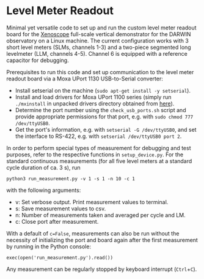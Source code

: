 # Level Meter Readout

Minimal yet versatile code to set up and run the custom level meter readout board for the 
[Xenoscope](https://arxiv.org/abs/2105.13829) full-scale vertical demonstrator for the DARWIN observatory 
on a Linux machine. 
The current configuration works with 3 short level meters (SLMs, channels 1-3) and a two-piece segmented 
long levelmeter (LLM, channels 4-5). Channel 6 is equipped with a reference capacitor for debugging. 

Prerequisites to run this code and set up communication to the level meter readout board via a 
Moxa UPort 1130 USB-to-Serial converter:

- Install setserial on the machine (`sudo apt-get install -y setserial`).
- Install and load drivers for Moxa UPort 1100 series (simply run `./mxinstall` in unpacked drivers directory 
  obtained from [here](https://www.moxa.com/en/products/industrial-edge-connectivity/usb-to-serial-converters-usb-hubs/usb-to-serial-converters/uport-1100-series#resources)).
- Determine the port number using the `check_usb_ports.sh` script and provide appropriate permissions for that port, 
  e.g. with `sudo chmod 777 /dev/ttyUSB0`.
- Get the port's information, e.g. with `setserial -G /dev/ttyUSB0`, and set the interface to RS-422,
  e.g. with `setserial /dev/ttyUSB0 port 2`.

In order to perform special types of measurement for debugging and test purposes, refer to the respective 
functions in `setup_device.py`. For the standard continuous measurements (for all five level meters at a standard 
cycle duration of ca. 3 s), run 

```
python3 run_measurement.py -v 1 -s 1 -n 10 -c 1
```

with the following arguments: 

- v: Set verbose output. Print measurement values to terminal.
- s: Save measurement values to csv.
- n: Number of measurements taken and averaged per cycle and LM.
- c: Close port after measurement.

With a default of `c=False`, measurements can also be run without the necessity of 
initializing the port and board again after the first measurement by running 
in the Python console:
```
exec(open('run_measurement.py').read())
```

Any measurement can be regularly stopped by keyboard interrupt (`Ctrl`+`C`).
